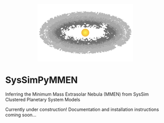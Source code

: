 <p align="center"><img src="docs/source/images/syssimpymmen_logo.png" alt="SysSimPyMMEN" width="300"/></p>

# SysSimPyMMEN

Inferring the Minimum Mass Extrasolar Nebula (MMEN) from SysSim Clustered Planetary System Models

Currently under construction! Documentation and installation instructions coming soon...
